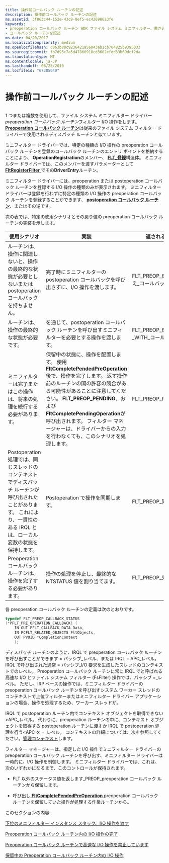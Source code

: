 ```yaml
---
title: 操作前コールバック ルーチンの記述
description: 操作前コールバック ルーチンの記述
ms.assetid: 3f863c44-152e-43c9-8ef5-ec426986a3fe
keywords:
- preoperation コールバック ルーチン WDK ファイル システム ミニフィルター、書き込み
- コールバック ルーチンを記述
ms.date: 04/20/2017
ms.localizationpriority: medium
ms.openlocfilehash: c063b80c9236421a56043ab1cb704825b9395033
ms.sourcegitcommit: fb7d95c7a5d47860918cd3602efdd33b69dcf2da
ms.translationtype: MT
ms.contentlocale: ja-JP
ms.lasthandoff: 06/25/2019
ms.locfileid: "67385640"
---
```

# <a name="writing-preoperation-callback-routines"></a>操作前コールバック ルーチンの記述


## <span id="ddk_writing_preoperation_callback_routines_if"></span><span id="DDK_WRITING_PREOPERATION_CALLBACK_ROUTINES_IF"></span>


1 つまたは複数を使用して、ファイル システム ミニフィルター ドライバー *preoperation コールバック ルーチン*フィルター I/O 操作をします。 [**Preoperation コールバック ルーチン**](https://docs.microsoft.com/windows-hardware/drivers/ddi/content/fltkernel/nc-fltkernel-pflt_pre_operation_callback)は従来のファイル システム フィルター ドライバーで使用されるディスパッチ ルーチンと似ています。

ミニフィルター ドライバーでは、特定の種類の I/O 操作の preoperation コールバック ルーチンを登録のコールバック ルーチンのエントリ ポイントを格納することにより、 **OperationRegistration**のメンバー、 [ **FLT\_登録**](https://docs.microsoft.com/windows-hardware/drivers/ddi/content/fltkernel/ns-fltkernel-_flt_registration)構造体。 ミニフィルター ドライバーでは、このメンバーを渡すパラメーターとして[ **FltRegisterFilter** ](https://docs.microsoft.com/windows-hardware/drivers/ddi/content/fltkernel/nf-fltkernel-fltregisterfilter)でその**DriverEntry**ルーチン。

ミニフィルター ドライバーには、preoperation または postoperation コールバック ルーチンを登録する I/O 操作の種類のみが表示されます。 ミニフィルター ドライバーは登録を行わずに特定の種類の I/O 操作の preoperation コールバック ルーチンを登録することができます、 [ **postoperation コールバック ルーチン**](https://docs.microsoft.com/windows-hardware/drivers/ddi/content/fltkernel/nc-fltkernel-pflt_post_operation_callback)、またはその逆です。

次の表では、特定の使用シナリオとその戻り値の preoperation コールバック ルーチンの実装を示します。

| 使用シナリオ                                                                                                                                                                        | 実装                                                                                                                                       | 返される値                      |
|---------------------------------------------------------------------------------------------------------------------------------------------------------------------------------------|------------------------------------------------------------------------------------------------------------------------------------------------------|-------------------------------------|
| ルーチンは、操作に関連しないと、操作の最終的な状態が必要としないまたは postoperation コールバックを持ちません。                                             | 完了時にミニフィルターの postoperation コールバックを呼び出さずに、I/O 操作を渡します。                                                | FLT\_PREOP\_成功\_いいえ\_コールバック   |
| ルーチンは、操作の最終的な状態が必要です。                                                                                                                               | を通じて、postoperation コールバック ルーチンを呼び出すミニフィルターを必要とする操作を渡します。                                                     | FLT\_PREOP\_成功\_WITH\_コールバック |
| ミニフィルターは完了またはこの操作は、将来の処理を続行する必要があります。                                                                                                     | 保留中の状態に、操作を配置します。 使用[ **FltCompletePendedPreOperation** ](https://docs.microsoft.com/windows-hardware/drivers/ddi/content/fltkernel/nf-fltkernel-fltcompletependedpreoperation)後で、操作を完了します。 返す操作前のルーチンの間の許容の競合がある可能性があることに注意してください。 **FLT_PREOP_PENDING**、および**FltCompletePendingOperation**が呼び出されます。 フィルター マネージャーは、ドライバーからの入力を行わなくても、このシナリオを処理します。 | FLT\_PREOP\_PENDING                 |
| Postoperation 処理では、同じスレッドのコンテキストでディスパッチ ルーチンが呼び出されたことがあります。 これにより、一貫性のある IRQL とは、ローカル変数の状態を保持します。 | Postoperation で操作を同期します。                                                                                                    | FLT\_PREOP\_同期             |
| Preoperation コールバック ルーチンは、操作を完了する必要があります。                                                                                                                    | 操作の処理を停止し、最終的な NTSTATUS 値を割り当てます。                                                                                   | FLT\_PREOP\_完了                |


各 preoperation コールバック ルーチンの定義は次のとおりです。

```cpp
typedef FLT_PREOP_CALLBACK_STATUS 
(*PFLT_PRE_OPERATION_CALLBACK) ( 
    IN OUT PFLT_CALLBACK_DATA Data, 
    IN PCFLT_RELATED_OBJECTS FltObjects, 
    OUT PVOID *CompletionContext 
    ); 
```

ディスパッチ ルーチンのように、IRQL で preoperation コールバック ルーチンを呼び出すことができます = パッシブ\_レベル、または IRQL = APC\_レベル。 IRQL で呼び出された通常 = パッシブ\_I/O 要求を生成したスレッドのコンテキストでのレベル。 Preoperation コールバック ルーチンに常に IRQL でと呼ばれる高速な I/O とファイル システム フィルター (FsFilter) 操作では、パッシブ =\_レベル。 ただし、IRP ベースの操作では、ミニフィルター ドライバーの preoperation コールバック ルーチンを呼び出すシステム ワーカー スレッドのコンテキストで上位フィルターまたはミニフィルター ドライバー アプリケーションの場合、操作を処理するため、ワーカー スレッドが。

IRQL で postoperation ルーチン内でコンテキスト オブジェクトを取得できない&gt;APC\_レベル。 代わりに、preoperation ルーチンの中に、コンテキスト オブジェクトを取得する postoperation ルーチンに渡すか IRQL で postoperation 処理を行う&lt;APC を =\_レベル。 コンテキストの詳細については、次を参照してください。[管理コンテキスト](managing-contexts.md)します。

フィルター マネージャーは、指定した I/O 操作でミニフィルター ドライバーの preoperation コールバック ルーチンを呼び出す、ミニフィルター ドライバーは一時的に、I/O 操作を制御します。 ミニフィルター ドライバーでは、これは、次のいずれかになるまで、このコントロールが保持されます。

-   FLT 以外のステータス値を返します\_PREOP\_preoperation コールバック ルーチンから保留します。

-   呼び出し[ **FltCompletePendedPreOperation** ](https://docs.microsoft.com/windows-hardware/drivers/ddi/content/fltkernel/nf-fltkernel-fltcompletependedpreoperation) preoperation コールバック ルーチンを保留していた操作が処理する作業ルーチンから。

このセクションの内容:

[下位のミニフィルター インスタンス スタック、I/O 操作を渡す](passing-an-i-o-operation-down-the-minifilter-driver-instance-stack.md)

[Preoperation コールバック ルーチン内の I/O 操作の完了](completing-an-i-o-operation-in-a-preoperation-callback-routine.md)

[Preoperation コールバック ルーチンで高速な I/O 操作を禁止しています](disallowing-a-fast-i-o-operation-in-a-preoperation-callback-routine.md)

[保留中の Preoperation コールバック ルーチン内の I/O 操作](pending-an-i-o-operation-in-a-preoperation-callback-routine.md)

 

 




